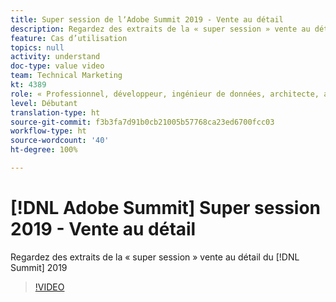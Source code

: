 ```yaml
---
title: Super session de lʼAdobe Summit 2019 - Vente au détail
description: Regardez des extraits de la « super session » vente au détail du Summit 2019
feature: Cas d’utilisation
topics: null
activity: understand
doc-type: value video
team: Technical Marketing
kt: 4389
role: « Professionnel, développeur, ingénieur de données, architecte, architecte de données, administrateur, responsable »
level: Débutant
translation-type: ht
source-git-commit: f3b3fa7d91b0cb21005b57768ca23ed6700fcc03
workflow-type: ht
source-wordcount: '40'
ht-degree: 100%

---
```



# [!DNL Adobe Summit] Super session 2019 - Vente au détail

Regardez des extraits de la « super session » vente au détail du [!DNL Summit] 2019

>[!VIDEO](https://video.tv.adobe.com/v/30549/?quality=12)

